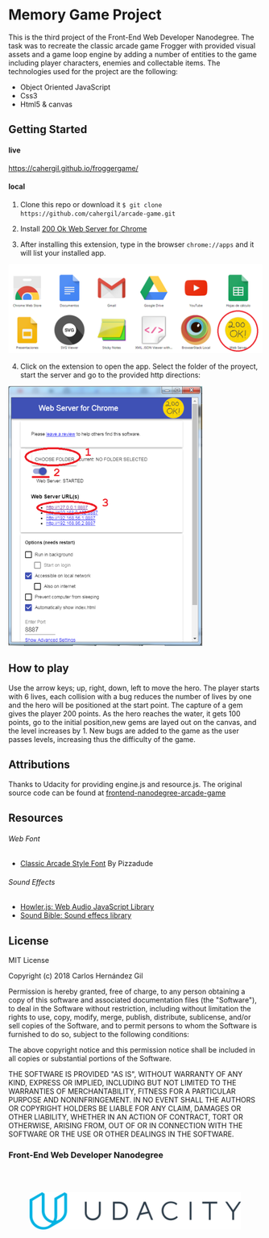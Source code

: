 # Memory Game Project

This is the third project of the Front-End Web Developer Nanodegree. The task was to recreate the classic arcade game Frogger with provided visual assets and a game loop engine by adding a number of entities to the game including player characters, enemies and collectable items. The technologies used for the project are the following:
- Object Oriented JavaScript
- Css3
- Html5 & canvas


## Getting Started

#### live
https://cahergil.github.io/froggergame/

#### local

1. Clone this repo or download it
`$ git clone https://github.com/cahergil/arcade-game.git `

2. Install [200 Ok Web Server for Chrome]( https://chrome.google.com/webstore/detail/web-server-for-chrome/ofhbbkphhbklhfoeikjpcbhemlocgigb?hl=en)

3. After installing this extension, type in the browser `chrome://apps` and it will list your installed app. 
<img src="images/chrome-app.png">

4. Click on the extension to open the app. Select the folder of the proyect, start the server and go to the provided http directions:
<img src="images/app-config.png">

## How to play

Use the arrow keys; up, right, down, left to move the hero. The player starts with 6 lives, each collision with a bug reduces the number of lives by one and the hero will be positioned at the start point. The capture of a gem gives the player 200 points. As the hero reaches the water, it gets 100 points, go to the initial position,new gems are layed out on the canvas, and the level increases by 1. New bugs are added to the game as the user passes levels, increasing thus the difficulty of the game.



## Attributions

Thanks to Udacity for providing engine.js and resource.js. The original source code can be found at [frontend-nanodegree-arcade-game](https://github.com/udacity/frontend-nanodegree-arcade-game)

## Resources

###### Web Font

- [Classic Arcade Style Font](http://www.dafont.com/arcade-classic-pizz.font) By Pizzadude

###### Sound Effects

- [Howler.js: Web Audio JavaScript Library](https://github.com/goldfire/howler.js)
- [Sound Bible: Sound effecs library](http://soundbible.com/free-sound-effects-1.html)



## License

MIT License

Copyright (c) 2018 Carlos Hernández Gil

Permission is hereby granted, free of charge, to any person obtaining a copy
of this software and associated documentation files (the "Software"), to deal
in the Software without restriction, including without limitation the rights
to use, copy, modify, merge, publish, distribute, sublicense, and/or sell
copies of the Software, and to permit persons to whom the Software is
furnished to do so, subject to the following conditions:

The above copyright notice and this permission notice shall be included in all
copies or substantial portions of the Software.

THE SOFTWARE IS PROVIDED "AS IS", WITHOUT WARRANTY OF ANY KIND, EXPRESS OR
IMPLIED, INCLUDING BUT NOT LIMITED TO THE WARRANTIES OF MERCHANTABILITY,
FITNESS FOR A PARTICULAR PURPOSE AND NONINFRINGEMENT. IN NO EVENT SHALL THE
AUTHORS OR COPYRIGHT HOLDERS BE LIABLE FOR ANY CLAIM, DAMAGES OR OTHER
LIABILITY, WHETHER IN AN ACTION OF CONTRACT, TORT OR OTHERWISE, ARISING FROM,
OUT OF OR IN CONNECTION WITH THE SOFTWARE OR THE USE OR OTHER DEALINGS IN THE
SOFTWARE.


### Front-End Web Developer Nanodegree
<br><br>

<p align="center">
<img width="420" src="images/udacity_logo.svg">
</p>

